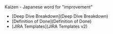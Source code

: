
Kaizen - Japanese word for "improvement"

- [Deep Dive Breakdown](Deep Dive Breakdown)
- [Definition of Done](Definition of Done)
- [JIRA Templates](JIRA Templates v2)

